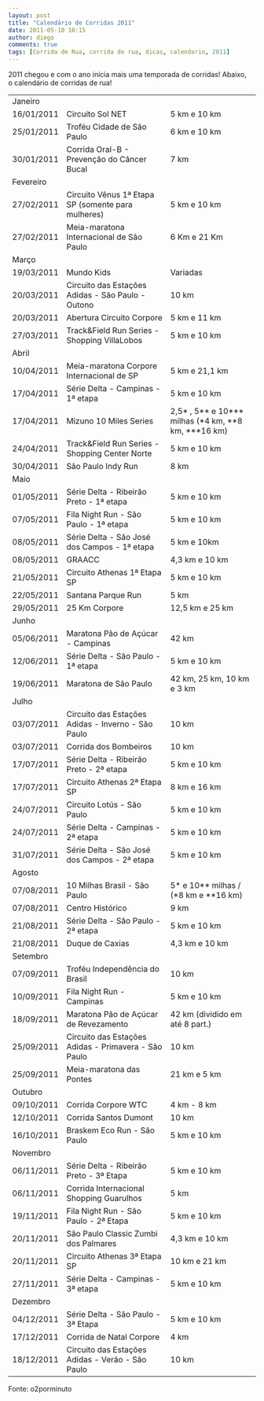 ```yaml
---
layout: post
title: "Calendário de Corridas 2011"
date: 2011-05-10 10:15
author: diego
comments: true
tags: [Corrida de Rua, corrida de rua, dicas, calendario, 2011]
---
```


2011 chegou e com o ano inicia mais uma temporada de corridas! Abaixo, o calendário de corridas de rua!

<table border="0" cellspacing="0" cellpadding="0" width="100%">
<tbody>
<tr>
<td colspan="3">Janeiro</td>
</tr>
<tr>
<td>16/01/2011</td>
<td>Circuito Sol NET</td>
<td>5 km e 10 km</td>
</tr>
<tr>
<td>25/01/2011</td>
<td>Troféu Cidade de São Paulo</td>
<td>6 km e 10 km</td>
</tr>
<tr>
<td>30/01/2011</td>
<td>Corrida Oral-B - Prevenção do Câncer Bucal</td>
<td>7 km</td>
</tr>
<tr>
<td colspan="3">Fevereiro</td>
</tr>
<tr>
<td>27/02/2011</td>
<td>Circuito Vênus 1ª Etapa SP (somente para mulheres)</td>
<td>5 km e 10 km</td>
</tr>
<tr>
<td>27/02/2011</td>
<td>Meia-maratona Internacional de São Paulo</td>
<td>6 Km e 21 Km</td>
</tr>
<tr>
<td colspan="3">Março</td>
</tr>
<tr>
<td>19/03/2011</td>
<td>Mundo Kids</td>
<td>Variadas</td>
</tr>
<tr>
<td>20/03/2011</td>
<td>Circuito das Estações Adidas - São Paulo - Outono</td>
<td>10 km</td>
</tr>
<tr>
<td>20/03/2011</td>
<td>Abertura Circuito Corpore</td>
<td>5 km e 11 km</td>
</tr>
<tr>
<td>27/03/2011</td>
<td>Track&amp;Field Run Series -   Shopping VillaLobos</td>
<td>5 km e 10 km</td>
</tr>
<tr>
<td colspan="3">Abril</td>
</tr>
<tr>
<td>10/04/2011</td>
<td>Meia-maratona Corpore Internacional de SP</td>
<td>5 km e 21,1 km</td>
</tr>
<tr>
<td>17/04/2011</td>
<td>Série Delta - Campinas - 1ª etapa</td>
<td>5 km e 10 km</td>
</tr>
<tr>
<td>17/04/2011</td>
<td>Mizuno 10 Miles Series</td>
<td>2,5* , 5** e 10*** milhas (*4 km, **8 km, ***16 km)</td>
</tr>
<tr>
<td>24/04/2011</td>
<td>Track&amp;Field Run Series - Shopping Center Norte</td>
<td>5 km e 10 km</td>
</tr>
<tr>
<td>30/04/2011</td>
<td>São Paulo Indy Run</td>
<td>8 km</td>
</tr>
<tr>
<td colspan="3">Maio</td>
</tr>
<tr>
<td>01/05/2011</td>
<td>Série Delta - Ribeirão Preto - 1ª etapa</td>
<td>5 km e 10 km</td>
</tr>
<tr>
<td>07/05/2011</td>
<td>Fila Night Run - São Paulo - 1ª etapa</td>
<td>5 km e 10 km</td>
</tr>
<tr>
<td>08/05/2011</td>
<td>Série Delta - São José dos Campos - 1ª etapa</td>
<td>5 km e 10km</td>
</tr>
<tr>
<td>08/05/2011</td>
<td>GRAACC</td>
<td>4,3 km e 10 km</td>
</tr>
<tr>
<td>21/05/2011</td>
<td>Circuito Athenas 1ª Etapa SP</td>
<td>5 km e 10 km</td>
</tr>
<tr>
<td>22/05/2011</td>
<td>Santana Parque Run</td>
<td>5 km</td>
</tr>
<tr>
<td>29/05/2011</td>
<td>25 Km Corpore</td>
<td>12,5 km e 25 km</td>
</tr>
<tr>
<td colspan="3">Junho</td>
</tr>
<tr>
<td>05/06/2011</td>
<td>Maratona Pão de Açúcar - Campinas</td>
<td>42 km</td>
</tr>
<tr>
<td>12/06/2011</td>
<td>Série Delta - São Paulo - 1ª etapa</td>
<td>5 km e 10 km</td>
</tr>
<tr>
<td>19/06/2011</td>
<td>Maratona de São Paulo</td>
<td>42 km, 25 km, 10 km e 3 km</td>
</tr>
<tr>
<td colspan="3">Julho</td>
</tr>
<tr>
<td>03/07/2011</td>
<td>Circuito das Estações Adidas - Inverno - São Paulo</td>
<td>10 km</td>
</tr>
<tr>
<td>03/07/2011</td>
<td>Corrida dos Bombeiros</td>
<td>10 km</td>
</tr>
<tr>
<td>17/07/2011</td>
<td>Série Delta - Ribeirão Preto - 2ª etapa</td>
<td>5 km e 10 km</td>
</tr>
<tr>
<td>17/07/2011</td>
<td>Circuito Athenas 2ª Etapa SP</td>
<td>8 km e 16 km</td>
</tr>
<tr>
<td>24/07/2011</td>
<td>Circuito Lotús - São Paulo</td>
<td>5 km e 10 km</td>
</tr>
<tr>
<td>24/07/2011</td>
<td>Série Delta - Campinas - 2ª etapa</td>
<td>5 km e 10 km</td>
</tr>
<tr>
<td>31/07/2011</td>
<td>Série Delta - São José dos Campos - 2ª etapa</td>
<td>5 km e 10 km</td>
</tr>
<tr>
<td colspan="3">Agosto</td>
</tr>
<tr>
<td>07/08/2011</td>
<td>10 Milhas Brasil - São Paulo</td>
<td>5* e 10** milhas / (*8 km e **16 km)</td>
</tr>
<tr>
<td>07/08/2011</td>
<td>Centro Histórico</td>
<td>9 km</td>
</tr>
<tr>
<td>21/08/2011</td>
<td>Série Delta - São Paulo - 2ª etapa</td>
<td>5 km e 10 km</td>
</tr>
<tr>
<td>21/08/2011</td>
<td>Duque de Caxias</td>
<td>4,3 km e 10 km</td>
</tr>
<tr>
<td colspan="3">Setembro</td>
</tr>
<tr>
<td>07/09/2011</td>
<td>Troféu Independência do Brasil</td>
<td>10 km</td>
</tr>
<tr>
<td>10/09/2011</td>
<td>Fila Night Run - Campinas</td>
<td>5 km e 10 km</td>
</tr>
<tr>
<td>18/09/2011</td>
<td>Maratona Pão de Açúcar de Revezamento</td>
<td>42 km (dividido em até 8 part.)</td>
</tr>
<tr>
<td>25/09/2011</td>
<td>Circuito das Estações Adidas - Primavera - São Paulo</td>
<td>10 km</td>
</tr>
<tr>
<td>25/09/2011</td>
<td>Meia-maratona das Pontes</td>
<td>21 km e 5 km</td>
</tr>
<tr>
<td colspan="3">Outubro</td>
</tr>
<tr>
<td>09/10/2011</td>
<td>Corrida Corpore WTC</td>
<td>4 km - 8 km</td>
</tr>
<tr>
<td>12/10/2011</td>
<td>Corrida Santos Dumont</td>
<td>10 km</td>
</tr>
<tr>
<td>16/10/2011</td>
<td>Braskem Eco Run - São Paulo</td>
<td>5 km e 10 km</td>
</tr>
<tr>
<td colspan="3">Novembro</td>
</tr>
<tr>
<td>06/11/2011</td>
<td>Série Delta - Ribeirão Preto - 3ª Etapa</td>
<td>5 km e 10 km</td>
</tr>
<tr>
<td>06/11/2011</td>
<td>Corrida Internacional Shopping Guarulhos</td>
<td>5 km</td>
</tr>
<tr>
<td>19/11/2011</td>
<td>Fila Night Run - São Paulo - 2ª Etapa</td>
<td>5 km e 10 km</td>
</tr>
<tr>
<td>20/11/2011</td>
<td>São Paulo Classic Zumbi dos Palmares</td>
<td>4,3 km e 10 km</td>
</tr>
<tr>
<td>20/11/2011</td>
<td>Circuito Athenas 3ª Etapa SP</td>
<td>10 km e 21 km</td>
</tr>
<tr>
<td>27/11/2011</td>
<td>Série Delta - Campinas - 3ª etapa</td>
<td>5 km e 10 km</td>
</tr>
<tr>
<td colspan="3">Dezembro</td>
</tr>
<tr>
<td>04/12/2011</td>
<td>Série Delta - São Paulo - 3ª Etapa</td>
<td>5 km e 10 km</td>
</tr>
<tr>
<td>17/12/2011</td>
<td>Corrida de Natal Corpore</td>
<td>4 km</td>
</tr>
<tr>
<td>18/12/2011</td>
<td>Circuito das Estações Adidas - Verão - São Paulo</td>
<td>10 km</td>
</tr>
</tbody>
</table>

Fonte: o2porminuto
